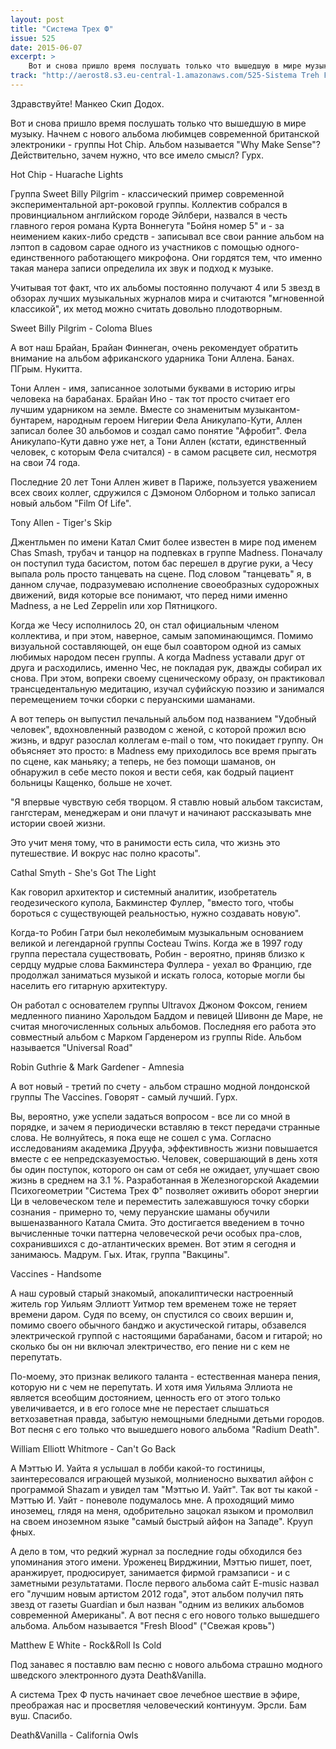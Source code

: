 ```yaml
---
layout: post
title: "Система Трех Ф"
issue: 525
date: 2015-06-07
excerpt: >
    Вот и снова пришло время послушать только что вышедшую в мире музыку. Начнем с нового альбома любимцев современной британской электроники - группы Hot Chip. Альбом называется "Why Make Sense"? Действительно, зачем нужно, что все имело смысл? Гурх.
track: "http://aerost8.s3.eu-central-1.amazonaws.com/525-Sistema Treh F.mp3"
---
```


Здравствуйте! Манкео Скип Додох.

Вот и снова пришло время послушать только что вышедшую в мире музыку. Начнем с нового альбома любимцев современной британской электроники - группы Hot Chip. Альбом называется "Why Make Sense"? Действительно, зачем нужно, что все имело смысл? Гурх.

Hot Chip - Huarache Lights

Группа Sweet Billy Pilgrim - классический пример современной экспериментальной арт-роковой группы. Коллектив собрался в провинциальном английском городе Эйлбери, назвался в честь главного героя романа Курта Воннегута "Бойня номер 5" и - за неимением каких-либо средств - записывал все свои ранние альбом на лэптоп в садовом сарае одного из участников с помощью одного-единственного работающего микрофона. Они гордятся тем, что именно такая манера записи определила их звук и подход к музыке.

Учитывая тот факт, что их альбомы постоянно получают 4 или 5 звезд в обзорах лучших музыкальных журналов мира и считаются "мгновенной классикой", их метод можно считать довольно плодотворным.

Sweet Billy Pilgrim - Coloma Blues

А вот наш Брайан, Брайан Финнеган, очень рекомендует обратить внимание на альбом африканского ударника Тони Аллена. Банах. ПГрым. Нукитта.

Тони Аллен - имя, записанное золотыми буквами в историю игры человека на барабанах. Брайан Ино - так тот просто считает его лучшим ударником на земле. Вместе со знаменитым музыкантом-бунтарем, народным героем Нигерии Фела Аникулапо-Кути, Аллен записал более 30 альбомов и создал само понятие "Афробит". Фела Аникулапо-Кути давно уже нет, а Тони Аллен (кстати, единственный человек, с которым Фела считался) - в самом расцвете сил, несмотря на свои 74 года.

Последние 20 лет Тони Аллен живет в Париже, пользуется уважением всех своих коллег, сдружился с Дэмоном Олборном и только записал новый альбом "Film Of Life".

Tony Allen - Tiger's Skip

Джентльмен по имени Катал Смит более известен в мире под именем Chas Smash, трубач и танцор на подпевках в группе Madness. Поначалу он поступил туда басистом, потом бас перешел в другие руки, а Чесу выпала роль просто танцевать на сцене. Под словом "танцевать" я, в данном случае, подразумеваю исполнение своеобразных судорожных движений, видя которые все понимают, что перед ними именно Madness, а не Led Zeppelin или хор Пятницкого.

Когда же Чесу исполнилось 20, он стал официальным членом коллектива, и при этом, наверное, самым запоминающимся. Помимо визуальной составляющей, он еще был соавтором одной из самых любимых народом песен группы. А когда Madness уставали друг от друга и расходились, именно Чес, не покладая рук, дважды собирал их снова. При этом, вопреки своему сценическому образу, он практиковал трансцедентальную медитацию, изучал суфийскую поэзию и занимался перемещением точки сборки с перуанскими шаманами.

А вот теперь он выпустил печальный альбом под названием "Удобный человек", вдохновленный разводом с женой, с которой прожил всю жизнь, и вдруг разослал коллегам e-mail о том, что покидает группу. Он объясняет это просто: в Madness ему приходилось все время прыгать по сцене, как маньяку; а теперь, не без помощи шаманов, он обнаружил в себе место покоя и вести себя, как бодрый пациент больницы Кащенко, больше не хочет.

"Я впервые чувствую себя творцом. Я ставлю новый альбом таксистам, гангстерам, менеджерам и они плачут и начинают рассказывать мне истории своей жизни.

Это учит меня тому, что в ранимости есть сила, что жизнь это путешествие. И вокрус нас полно красоты".

Cathal Smyth - She's Got The Light

Как говорил архитектор и системный аналитик, изобретатель геодезического купола, Бакминстер Фуллер, "вместо того, чтобы бороться с существующей реальностью, нужно создавать новую".

Когда-то Робин Гатри был неколебимым музыкальным основанием великой и легендарной группы Cocteau Twins. Когда же в 1997 году группа перестала существовать, Робин - вероятно, приняв близко к сердцу мудрые слова Бакминстера Фуллера - уехал во Францию, где продолжал заниматься музыкой и искать голоса, которые могли бы населить его гитарную архитектуру.

Он работал с основателем группы Ultravox Джоном Фоксом, гением медленного пианино Харольдом Баддом и певицей Шивонн де Маре, не считая многочисленных сольных альбомов. Последняя его работа это совместный альбом с Марком Гарденером из группы Ride. Альбом называется "Universal Road"

Robin Guthrie & Mark Gardener - Amnesia

А вот новый - третий по счету - альбом страшно модной лондонской группы The Vaccines. Говорят - самый лучший. Гурх.

Вы, вероятно, уже успели задаться вопросом - все ли со мной в порядке, и зачем я периодически вставляю в текст передачи странные слова. Не волнуйтесь, я пока еще не сошел с ума. Согласно исследованиям академика Друуфа, эффективность жизни повышается вместе с ее непредсказуемостью. Человек, совершающий в день хотя бы один поступок, которого он сам от себя не ожидает, улучшает свою жизнь в среднем на 3.1 %. Разработанная в Железногорской Академии Психогеометрии "Система Трех Ф" позволяет оживить оборот энергии Ци в человеческом теле и переместить залежавшуюся точку сборки сознания - примерно то, чему перуанские шаманы обучили вышеназванного Катала Смита. Это достигается введением в точно вычисленные точки паттерна человеческой речи особых пра-слов, сохранившихся с до-атлантических времен. Вот этим я сегодня и занимаюсь. Мадрум. Гых. Итак, группа "Вакцины".

Vaccines - Handsome

А наш суровый старый знакомый, апокалиптически настроенный житель гор Уильям Эллиотт Уитмор тем временем тоже не теряет времени даром. Судя по всему, он спустился со своих вершин и, помимо своего обычного банджо и акустической гитары, обзавелся электрической группой с настоящими барабанами, басом и гитарой; но сколько бы он ни включал электричество, его пение ни с кем не перепутать.

По-моему, это признак великого таланта - естественная манера пения, которую ни с чем не перепутать. И хотя имя Уильяма Эллиота не является всеобщим достоянием, ценность его от этого только увеличивается, и в его голосе мне не перестает слышаться ветхозаветная правда, забытую немощными бледными детьми городов. Вот песня с его только что вышедшего нового альбома "Radium Death".

William Elliott Whitmore - Can't Go Back

А Мэттью И. Уайта я услышал в лобби какой-то гостиницы, заинтересовался играющей музыкой, молниеносно выхватил айфон с программой Shazam и увидел там "Мэттью И. Уайт". Так вот ты какой - Мэттью И. Уайт - поневоле подумалось мне. А проходящий мимо иноземец, глядя на меня, одобрительно зацокал языком и промолвил на своем иноземном языке "самый быстрый айфон на Западе". Крууп фных.

А дело в том, что редкий журнал за последние годы обходился без упоминания этого имени. Уроженец Вирджинии, Мэттью пишет, поет, аранжирует, продюсирует, занимается фирмой грамзаписи - и с заметными результатами. После первого альбома сайт E-music назвал его "лучшим новым артистом 2012 года", этот альбом получил пять звезд от газеты Guardian и был назван "одним из великих альбомов современной Американы". А вот песня с его нового только вышедшего альбома. Альбом называется "Fresh Blood" ("Свежая кровь")

Matthew E White - Rock&Roll Is Cold

Под занавес я поставлю вам песню с нового альбома страшно модного шведского электронного дуэта Death&Vanilla.

А система Трех Ф пусть начинает свое лечебное шествие в эфире, преображая нас и просветляя человеческий континуум. Эрсли. Бам вуш. Спасибо.

Death&Vanilla - California Owls
